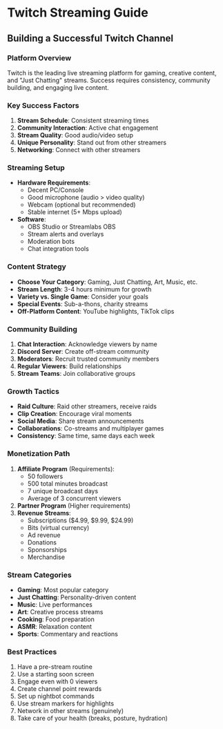 # Twitch Streaming Guide

## Building a Successful Twitch Channel

### Platform Overview
Twitch is the leading live streaming platform for gaming, creative content, and "Just Chatting" streams. Success requires consistency, community building, and engaging live content.

### Key Success Factors
1. **Stream Schedule**: Consistent streaming times
2. **Community Interaction**: Active chat engagement
3. **Stream Quality**: Good audio/video setup
4. **Unique Personality**: Stand out from other streamers
5. **Networking**: Connect with other streamers

### Streaming Setup
- **Hardware Requirements**:
  - Decent PC/Console
  - Good microphone (audio > video quality)
  - Webcam (optional but recommended)
  - Stable internet (5+ Mbps upload)
- **Software**:
  - OBS Studio or Streamlabs OBS
  - Stream alerts and overlays
  - Moderation bots
  - Chat integration tools

### Content Strategy
- **Choose Your Category**: Gaming, Just Chatting, Art, Music, etc.
- **Stream Length**: 3-4 hours minimum for growth
- **Variety vs. Single Game**: Consider your goals
- **Special Events**: Sub-a-thons, charity streams
- **Off-Platform Content**: YouTube highlights, TikTok clips

### Community Building
1. **Chat Interaction**: Acknowledge viewers by name
2. **Discord Server**: Create off-stream community
3. **Moderators**: Recruit trusted community members
4. **Regular Viewers**: Build relationships
5. **Stream Teams**: Join collaborative groups

### Growth Tactics
- **Raid Culture**: Raid other streamers, receive raids
- **Clip Creation**: Encourage viral moments
- **Social Media**: Share stream announcements
- **Collaborations**: Co-streams and multiplayer games
- **Consistency**: Same time, same days each week

### Monetization Path
1. **Affiliate Program** (Requirements):
   - 50 followers
   - 500 total minutes broadcast
   - 7 unique broadcast days
   - Average of 3 concurrent viewers
2. **Partner Program** (Higher requirements)
3. **Revenue Streams**:
   - Subscriptions ($4.99, $9.99, $24.99)
   - Bits (virtual currency)
   - Ad revenue
   - Donations
   - Sponsorships
   - Merchandise

### Stream Categories
- **Gaming**: Most popular category
- **Just Chatting**: Personality-driven content
- **Music**: Live performances
- **Art**: Creative process streams
- **Cooking**: Food preparation
- **ASMR**: Relaxation content
- **Sports**: Commentary and reactions

### Best Practices
1. Have a pre-stream routine
2. Use a starting soon screen
3. Engage even with 0 viewers
4. Create channel point rewards
5. Set up nightbot commands
6. Use stream markers for highlights
7. Network in other streams (genuinely)
8. Take care of your health (breaks, posture, hydration)